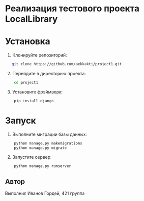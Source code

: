 # Реализация тестового проекта LocalLibrary

# Установка

1. Клонируйте репозиторий:

```bash
   git clone https://github.com/aekkakti/project1.git

```

2. Перейдите в директорию проекта:

```bash
    cd project1
```

3. Установите фрэймворк:

```bash
    pip install django
```

# Запуск

1. Выполните миграции базы данных:

```bash
    python manage.py makemigrations
    python manage.py migrate
```

2. Запустите сервер:

```bash
    python manage.py runserver
```

## Автор

Выполнил Иванов Гордей, 421 группа
